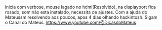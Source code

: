 inicia com verbose, mouse lagado no hdmi(Resolvido), na displayport fica rosado, som não esta instalado, necessita de ajustes.
Com a ajuda do Mateussm resolvendo aos poucos, apos 4 dias olhando hackintosh.
Sigam o Canal do Mateus.
https://www.youtube.com/@DicasdoMateus
